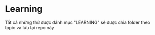 # Learning
Tất cả những thứ được đánh mục "LEARNING" sẽ được chia folder theo topic và lưu tại repo này
